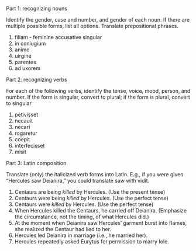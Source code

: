 Part 1: recognizing nouns

Identify the gender, case and number, and gender of each noun. If there are multiple possible forms, list all options. Translate prepositional phrases.

1. filiam - feminine accusative singular
2. in coniugium
3. animo
4. uirgine
5. parentes
6. ad uxorem

Part 2: recognizing verbs

For each of the following verbs, identify the tense, voice, mood, person, and number. If the form is singular, convert to plural; if the form is plural, convert to singular

1. petivisset
2. necauit
3. necari
4. rogaretur
5. coepit
6. interfecisset
7. misit

Part 3: Latin composition

Translate (only) the italicized verb forms into Latin. E.g., if you were given “Hercules saw Deianira,” you could translate saw with vidit.

1. Centaurs are being *killed* by Hercules. (Use the present tense)
2. Centaurs were being *killed* by Hercules. (Use the perfect tense)
3. Centaurs were *killed* by Hercules. (Use the perfect tense)
4. When Hercules killed the Centaurs, he carried off Deianira. (Emphasize the circumstance, not the timing, of what Hercules did.)
5. At the moment when Deianira saw Hercules’ garment burst into flames, she realized the Centaur had lied to her.
6. Hercules led Deianira in marriage (i.e., he married her).
7. Hercules repeatedly asked Eurytus for permission to marry Iole.
